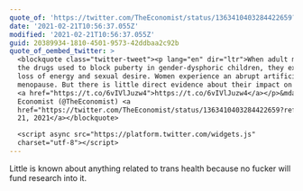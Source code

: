 ```yaml
---
quote_of: 'https://twitter.com/TheEconomist/status/1363410403284422659?s=09'
date: '2021-02-21T10:56:37.055Z'
modified: '2021-02-21T10:56:37.055Z'
guid: 20389934-1810-4501-9573-42ddbaa2c92b
quote_of_oembed_twitter: >
  <blockquote class="twitter-tweet"><p lang="en" dir="ltr">When adult men take
  the drugs used to block puberty in gender-dysphoric children, they experience
  loss of energy and sexual desire. Women experience an abrupt artificial
  menopause. But there is little direct evidence about their impact on children
  <a href="https://t.co/6vIVlJuzw4">https://t.co/6vIVlJuzw4</a></p>&mdash; The
  Economist (@TheEconomist) <a
  href="https://twitter.com/TheEconomist/status/1363410403284422659?ref_src=twsrc%5Etfw">February
  21, 2021</a></blockquote>

  <script async src="https://platform.twitter.com/widgets.js"
  charset="utf-8"></script>
---
```

Little is known about anything related to trans health because no fucker will fund research into it.
